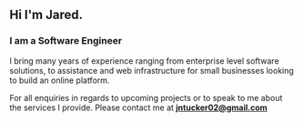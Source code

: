## Hi I'm Jared. 
### I am a Software Engineer

I bring many years of experience ranging from enterprise level software solutions, to assistance and web infrastructure for small businesses looking to build an online platform. 

<p></p> 
  
For all enquiries in regards to upcoming projects or to speak to me about the services I provide. Please contact me at **jntucker02@gmail.com**


<!--
**Dawaad/Dawaad** is a ✨ _special_ ✨ repository because its `README.md` (this file) appears on your GitHub profile.

Here are some ideas to get you started:

- 🔭 I’m currently working on ...
- 🌱 I’m currently learning ...
- 👯 I’m looking to collaborate on ...
- 🤔 I’m looking for help with ...
- 💬 Ask me about ...
- 📫 How to reach me: ...
- 😄 Pronouns: ...
- ⚡ Fun fact: ...
-->
